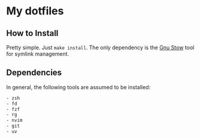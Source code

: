 My dotfiles
======

## How to Install

Pretty simple.  Just `make install`.  The only dependency is the [Gnu Stow](https://www.gnu.org/software/stow/) tool for symlink management.

## Dependencies

In general, the following tools are assumed to be installed:
```bash
- zsh
- fd
- fzf
- rg
- nvim
- git
- uv
```
